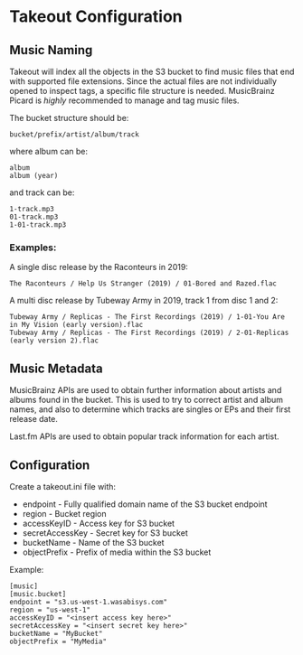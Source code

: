 # Takeout Configuration

## Music Naming

Takeout will index all the objects in the S3 bucket to find music
files that end with supported file extensions. Since the actual files
are not individually opened to inspect tags, a specific file structure
is needed. MusicBrainz Picard is _highly_ recommended to manage and tag
music files.

The bucket structure should be:

	bucket/prefix/artist/album/track

where album can be:

	album
	album (year)

and track can be:

	1-track.mp3
	01-track.mp3
	1-01-track.mp3

### Examples:

A single disc release by the Raconteurs in 2019:

	The Raconteurs / Help Us Stranger (2019) / 01-Bored and Razed.flac

A multi disc release by Tubeway Army in 2019, track 1 from disc 1 and 2:

	Tubeway Army / Replicas - The First Recordings (2019) / 1-01-You Are in My Vision (early version).flac
	Tubeway Army / Replicas - The First Recordings (2019) / 2-01-Replicas (early version 2).flac

## Music Metadata

MusicBrainz APIs are used to obtain further information about artists
and albums found in the bucket. This is used to try to correct artist
and album names, and also to determine which tracks are singles or EPs
and their first release date.

Last.fm APIs are used to obtain popular track information for each
artist.

## Configuration ##

Create a takeout.ini file with:

  * endpoint - Fully qualified domain name of the S3 bucket endpoint
  * region - Bucket region
  * accessKeyID - Access key for S3 bucket
  * secretAccessKey - Secret key for S3 bucket
  * bucketName - Name of the S3 bucket
  * objectPrefix - Prefix of media within the S3 bucket

Example:

	[music]
	[music.bucket]
	endpoint = "s3.us-west-1.wasabisys.com"
	region = "us-west-1"
	accessKeyID = "<insert access key here>"
	secretAccessKey = "<insert secret key here>"
	bucketName = "MyBucket"
	objectPrefix = "MyMedia"
